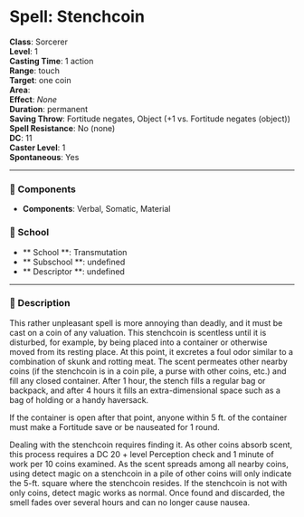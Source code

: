 
# Spell: Stenchcoin
**Class**: Sorcerer  
**Level**: 1  
**Casting Time**: 1 action  
**Range**: touch  
**Target**: one coin  
**Area**:   
**Effect**: _None_  
**Duration**: permanent  
**Saving Throw**: Fortitude negates, Object (+1 vs. Fortitude negates (object))  
**Spell Resistance**: No (none)  
**DC**: 11  
**Caster Level**: 1  
**Spontaneous**: Yes

---

### 🔮 Components
- **Components**: Verbal, Somatic, Material

### 🏫 School
- ** School **: Transmutation
- ** Subschool **: undefined
- ** Descriptor **: undefined
---

### 📜 Description
This rather unpleasant spell is more annoying than deadly, and it must be cast on a coin of any valuation. This stenchcoin is scentless until it is disturbed, for example, by being placed into a container or otherwise moved from its resting place. At this point, it excretes a foul odor similar to a combination of skunk and rotting meat. The scent permeates other nearby coins (if the stenchcoin is in a coin pile, a purse with other coins, etc.) and fill any closed container. After 1 hour, the stench fills a regular bag or backpack, and after 4 hours it fills an extra-dimensional space such as a bag of holding or a handy haversack.

If the container is open after that point, anyone within 5 ft. of the container must make a Fortitude save or be nauseated for 1 round.

Dealing with the stenchcoin requires finding it.  As other coins absorb scent, this process requires a DC 20 + level Perception check and 1 minute of work per 10 coins examined. As the scent spreads among all nearby coins, using detect magic on a stenchcoin in a pile of other coins will only indicate the 5-ft. square where the stenchcoin resides. If the stenchcoin is not with only coins, detect magic works as normal. Once found and discarded, the smell fades over several hours and can no longer cause nausea.
